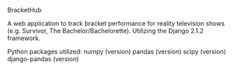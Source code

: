 BracketHub

A web application to track bracket performance for reality television shows (e.g. Survivor, The Bachelor/Bachelorette). Utilizing the Django 2.1.2 framework.

Python packages utilized:
  numpy (version)
  pandas (version)
  scipy (version)
  django-pandas (version)
